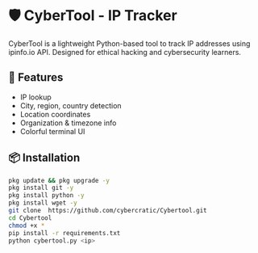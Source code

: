 # 🛡️ CyberTool - IP Tracker

CyberTool is a lightweight Python-based tool to track IP addresses using ipinfo.io API. Designed for ethical hacking and cybersecurity learners.

## 🚀 Features
- IP lookup
- City, region, country detection
- Location coordinates
- Organization & timezone info
- Colorful terminal UI

## 📦 Installation

```bash
pkg update && pkg upgrade -y
pkg install git -y
pkg install python -y
pkg install wget -y
git clone  https://github.com/cybercratic/Cybertool.git
cd Cybertool
chmod +x *
pip install -r requirements.txt
python cybertool.py <ip>
